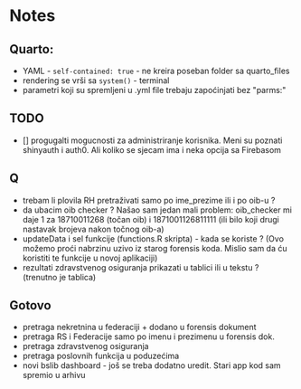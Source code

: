 # Notes

## Quarto:

-   YAML - `self-contained: true` - ne kreira poseban folder sa quarto_files
-   rendering se vrši sa `system()` - terminal
-   parametri koji su spremljeni u .yml file trebaju zapoćinjati bez "parms:"

## TODO
- [] progugalti mogucnosti za administriranje korisnika. Meni su poznati shinyauth i auth0. Ali koliko se sjecam ima i neka opcija sa Firebasom

## Q
- trebam li plovila RH pretraživati samo po ime_prezime ili i po oib-u ?
- da ubacim oib checker ? Našao sam jedan mali problem:
oib_checker mi daje 1 za 18710011268 (točan oib) i 1871001126811111 (ili bilo koji drugi nastavak brojeva nakon točnog oib-a)
-   updateData i sel funkcije (functions.R skripta) - kada se koriste ? (Ovo možemo proći nabrzinu uzivo iz starog forensis koda. Mislio sam da ću koristiti te funkcije u novoj aplikaciji)
- rezultati zdravstvenog osiguranja prikazati u tablici ili u tekstu ? (trenutno je tablica)

## Gotovo
- pretraga nekretnina u federaciji + dodano u forensis dokument
- pretraga RS i Federacije samo po imenu i prezimenu u forensis dok.
- pretraga zdravstvenog osiguranja
- pretraga poslovnih funkcija u poduzećima
- novi bslib dashboard - još se treba dodatno uredit. Stari app kod sam spremio u arhivu
